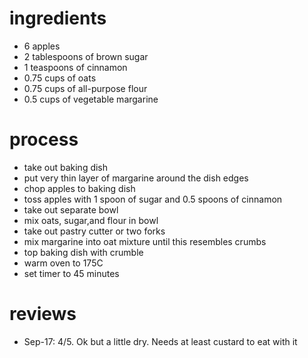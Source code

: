 # ingredients
- 6 apples
- 2 tablespoons of brown sugar
- 1 teaspoons of cinnamon
- 0.75 cups of oats
- 0.75 cups of all-purpose flour
- 0.5 cups of vegetable margarine

# process
- take out baking dish
- put very thin layer of margarine around the dish edges
- chop apples to baking dish
- toss apples with 1 spoon of sugar and 0.5 spoons of cinnamon
- take out separate bowl
- mix oats, sugar,and flour in bowl
- take out pastry cutter or two forks
- mix margarine into oat mixture until this resembles crumbs
- top baking dish with crumble
- warm oven to 175C
- set timer to 45 minutes

# reviews
- Sep-17: 4/5. Ok but a little dry. Needs at least custard to eat with it
